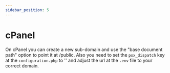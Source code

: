 ```yaml
---
sidebar_position: 5
---
```


# cPanel

On cPanel you can create a new sub-domain and use the "base document path" option to point it at /public. Also you need
to set the `psx_dispatch` key at the `configuration.php` to '' and adjust the url at the `.env` file to your correct
domain.

